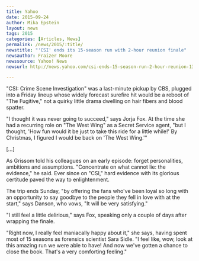 ```yaml
---
title: Yahoo
date: 2015-09-24
author: Mika Epstein
layout: news
tags: 2015
categories: [Articles, News]
permalink: /news/2015/:title/
newstitle: "'CSI' ends its 15-season run with 2-hour reunion finale"
newsauthor: Fraizer Moore  
newssource: Yahoo! News  
newsurl: http://news.yahoo.com/csi-ends-15-season-run-2-hour-reunion-132146292.html  

---
```


"CSI: Crime Scene Investigation" was a last-minute pickup by CBS, plugged into a Friday lineup whose widely forecast surefire hit would be a reboot of "The Fugitive," not a quirky little drama dwelling on hair fibers and blood spatter.

"I thought it was never going to succeed," says Jorja Fox. At the time she had a recurring role on "The West Wing" as a Secret Service agent, "but I thought, 'How fun would it be just to take this ride for a little while!' By Christmas, I figured I would be back on 'The West Wing.'"

[...]

As Grissom told his colleagues on an early episode: forget personalities, ambitions and assumptions. "Concentrate on what cannot lie: the evidence," he said. Ever since on "CSI," hard evidence with its glorious certitude paved the way to enlightenment.

The trip ends Sunday, "by offering the fans who've been loyal so long with an opportunity to say goodbye to the people they fell in love with at the start," says Danson, who vows, "It will be very satisfying."

"I still feel a little delirious," says Fox, speaking only a couple of days after wrapping the finale.

"Right now, I really feel maniacally happy about it," she says, having spent most of 15 seasons as forensics scientist Sara Sidle. "I feel like, wow, look at this amazing run we were able to have! And now we've gotten a chance to close the book. That's a very comforting feeling."  
